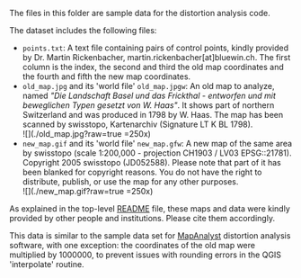 The files in this folder are sample data for the distortion analysis code.

The dataset includes the following files:

- `points.txt`: A text file containing pairs of control points, kindly provided by Dr. Martin Rickenbacher, martin.rickenbacher[at]bluewin.ch. The first column is the index, the second and third the old map coordinates and the fourth and fifth the new map coordinates.
- `old_map.jpg` and its 'world file' `old_map.jpgw`: An old map to analyze, named *"Die Landschaft Basel und das Frickthal - entworfen und mit beweglichen Typen gesetzt von W. Haas"*. It shows part of northern Switzerland and was produced in 1798 by W. Haas. The map has been scanned by swisstopo, Kartenarchiv (Signature LT K BL 1798).  
![](./old_map.jpg?raw=true =250x)
- `new_map.gif` and its 'world file' `new_map.gfw`: A new map of the same area by swisstopo (scale 1:200,000 - projection CH1903 / LV03 EPSG::21781). Copyright 2005 swisstopo (JD052588).  Please note that part of it has been blanked for copyright reasons. You do not have the right to distribute, publish, or use the map for any other purposes.  
![](./new_map.gif?raw=true =250x)

As explained in the top-level [README](../README.md) file, these maps and data were kindly provided by other people and institutions. Please cite them accordingly.

This data is similar to the sample data set for [MapAnalyst](<http://mapanalyst.org/>) distortion analysis software, with one exception:
the coordinates of the old map were multiplied by 1000000, to prevent issues with rounding errors in the QGIS 'interpolate' routine.

 
